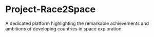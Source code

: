# Project-Race2Space
A dedicated platform highlighting the remarkable achievements and ambitions of developing countries in space exploration.
